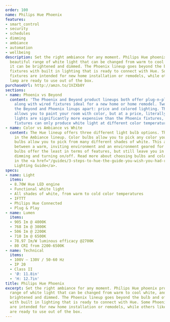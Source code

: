```yaml
---
order: 100
name: Philips Hue Phoenix
features:
- smart_control
- security
- schedules
- dimming
- ambiance
- automation
- wellbeing
description: Set the right ambiance for any moment. Philips Hue phoenix produces a
  beautiful range of white light that can be changed from warm to cool white, and
  it can be brightened and dimmed. The Phoenix lineup goes beyond the bulb and offers
  fixtures with built in lighting that is ready to connect with Hue. Some Phoenix
  fixtures are intended for new home installation or remodels, while others like this
  lamp are ready to use out of the box.
purchaseUrl: http://amzn.to/1VZXb0Y
sections:
- name: Phoenix vs Beyond
  content: 'The Phoenix and Beyond product lineups both offer plug-n-play table lamps
    along with wired fixtures ideal for a new home or home remodel. Two things set
    the Beyond and Phoenix linups apart: price and colored lighting. The Beyond lineup
    allows you to paint your room with color, but at a price, literally. The Beyond
    lights are significantly more expensive than the Phoenix fixtures, but the Phoenix
    fixtures can only produce white light at different color temperatures.'
- name: Color vs Ambiance vs White
  content: The Hue lineup offers three different light bulb options. This lamp falls
    in the Ambiance lineup. Color bulbs allow you to pick any color you want. Ambiance
    bulbs allow you to pick from many different shades of white. This allows flexibilty
    between a warm, inviting environment and an environment geared for focus. White
    bulbs offer the least in terms of features, but still leave you in control for
    dimming and turning on/off. Read more about choosing bulbs and color temperature
    in the <a href="/guides/3-steps-to-hue-the-guide-you-wish-you-had-read-first/">Hue
    Lighting Guide</a>.
specs:
- name: Light
  items:
  - 8.70W Hue LED engine
  - Functional white light
  - All shades of white, from warm to cold color temperatures
  - IFTTT
  - Philips Hue Connected
  - Plug & Play
- name: Lumen
  items:
  - 905 Im @ 4000K
  - 768 Im @ 3000K
  - 506 Im @ 2200K
  - 710 Im @ 6500K
  - 78.97 Im/W luminous efficacy @2700K
  - 80 CRI from 2200-6500K
- name: Technical
  items:
  - 100V – 130V / 50-60 Hz
  - IP 20
  - Class II
  - 'Ø: 11.8in'
  - 'H: 12.7in'
title: Philips Hue Phoenix
excerpt: Set the right ambiance for any moment. Philips Hue phoenix produces a beautiful
  range of white light that can be changed from warm to cool white, and it can be
  brightened and dimmed. The Phoenix lineup goes beyond the bulb and offers fixtures
  with built in lighting that is ready to connect with Hue. Some Phoenix fixtures
  are intended for new home installation or remodels, while others like this lamp
  are ready to use out of the box.
---
```

